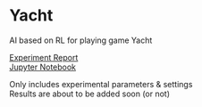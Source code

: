 # Yacht
AI based on RL for playing game Yacht

[Experiment Report](https://github.com/jangsus1/Yacht/blob/main/Yacht.pdf)  
[Jupyter Notebook](https://github.com/jangsus1/Yacht/blob/main/Yacht.ipynb)  

Only includes experimental parameters & settings   
Results are about to be added soon (or not)  
